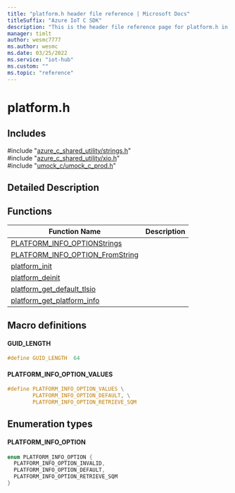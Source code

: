 ```yaml
---                             
title: "platform.h header file reference | Microsoft Docs" 
titleSuffix: "Azure IoT C SDK"            
description: "This is the header file reference page for platform.h in the Azure IoT C SDK. This SDK is used with Azure IoT Hub and Azure IoT Hub Device Provisioning Service"            
manager: timlt                 
author: wesmc7777              
ms.author: wesmc               
ms.date: 03/25/2022                    
ms.service: "iot-hub"             
ms.custom: ""                
ms.topic: "reference"        
---                            
```


# platform.h 

## Includes

\#include "[azure_c_shared_utility/strings.h](strings-h.md)"  
\#include "[azure_c_shared_utility/xio.h](xio-h.md)"  
\#include "[umock_c/umock_c_prod.h](umock-c-prod-h.md)"  

## Detailed Description

## Functions

Function Name                  | Description                                
--------------------------------|---------------------------------------------
[PLATFORM_INFO_OPTIONStrings](./platform-h/platform-info-optionstrings.md)            | 
[PLATFORM_INFO_OPTION_FromString](./platform-h/platform-info-option-fromstring.md)            | 
[platform_init](./platform-h/platform-init.md)            | 
[platform_deinit](./platform-h/platform-deinit.md)            | 
[platform_get_default_tlsio](./platform-h/platform-get-default-tlsio.md)            | 
[platform_get_platform_info](./platform-h/platform-get-platform-info.md)            | 

## Macro definitions

#### GUID_LENGTH

```C
#define GUID_LENGTH  64 
```

#### PLATFORM_INFO_OPTION_VALUES

```C
#define PLATFORM_INFO_OPTION_VALUES \
        PLATFORM_INFO_OPTION_DEFAULT, \
        PLATFORM_INFO_OPTION_RETRIEVE_SQM 
```

## Enumeration types

#### PLATFORM_INFO_OPTION

```C
enum PLATFORM_INFO_OPTION {
  PLATFORM_INFO_OPTION_INVALID,
  PLATFORM_INFO_OPTION_DEFAULT,
  PLATFORM_INFO_OPTION_RETRIEVE_SQM
}
```

